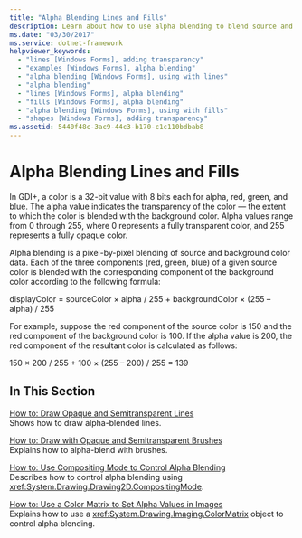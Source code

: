 ```yaml
---
title: "Alpha Blending Lines and Fills"
description: Learn about how to use alpha blending to blend source and background color data associated with lines and fills in GDI+.
ms.date: "03/30/2017"
ms.service: dotnet-framework
helpviewer_keywords: 
  - "lines [Windows Forms], adding transparency"
  - "examples [Windows Forms], alpha blending"
  - "alpha blending [Windows Forms], using with lines"
  - "alpha blending"
  - "lines [Windows Forms], alpha blending"
  - "fills [Windows Forms], alpha blending"
  - "alpha blending [Windows Forms], using with fills"
  - "shapes [Windows Forms], adding transparency"
ms.assetid: 5440f48c-3ac9-44c3-b170-c1c110bdbab8
---
```

# Alpha Blending Lines and Fills

In GDI+, a color is a 32-bit value with 8 bits each for alpha, red, green, and blue. The alpha value indicates the transparency of the color — the extent to which the color is blended with the background color. Alpha values range from 0 through 255, where 0 represents a fully transparent color, and 255 represents a fully opaque color.

Alpha blending is a pixel-by-pixel blending of source and background color data. Each of the three components (red, green, blue) of a given source color is blended with the corresponding component of the background color according to the following formula:

displayColor = sourceColor × alpha / 255 + backgroundColor × (255 – alpha) / 255

For example, suppose the red component of the source color is 150 and the red component of the background color is 100. If the alpha value is 200, the red component of the resultant color is calculated as follows:

150 × 200 / 255 + 100 × (255 – 200) / 255 = 139

## In This Section

[How to: Draw Opaque and Semitransparent Lines](how-to-draw-opaque-and-semitransparent-lines.md)\
Shows how to draw alpha-blended lines.

[How to: Draw with Opaque and Semitransparent Brushes](how-to-draw-with-opaque-and-semitransparent-brushes.md)\
Explains how to alpha-blend with brushes.

[How to: Use Compositing Mode to Control Alpha Blending](how-to-use-compositing-mode-to-control-alpha-blending.md)\
Describes how to control alpha blending using <xref:System.Drawing.Drawing2D.CompositingMode>.

[How to: Use a Color Matrix to Set Alpha Values in Images](how-to-use-a-color-matrix-to-set-alpha-values-in-images.md)\
Explains how to use a <xref:System.Drawing.Imaging.ColorMatrix> object to control alpha blending.
